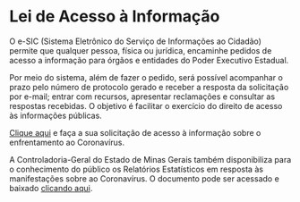 # Lei de Acesso à Informação

O e-SIC (Sistema Eletrônico do Serviço de Informações ao Cidadão) permite que qualquer pessoa, física ou jurídica, encaminhe pedidos de acesso a informação para órgãos e entidades do Poder Executivo Estadual.

Por meio do sistema, além de fazer o pedido, será possível acompanhar o prazo pelo número de protocolo gerado e receber a resposta da solicitação por e-mail; entrar com recursos, apresentar reclamações e consultar as respostas recebidas. O objetivo é facilitar o exercício do direito de acesso às informações públicas.

[Clique aqui](http://www.acessoainformacao.mg.gov.br/) e faça a sua solicitação de acesso à informação sobre o enfrentamento ao Coronavírus.

A Controladoria-Geral do Estado de Minas Gerais também disponibiliza para o conhecimento do público os Relatórios Estatísticos em resposta às manifestações sobre ao Coronavírus. O documento pode ser acessado e baixado [clicando aqui]().
